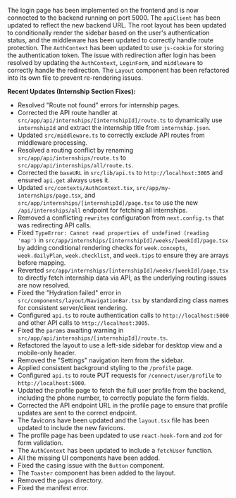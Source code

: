 The login page has been implemented on the frontend and is now connected to the backend running on port 5000. The `apiClient` has been updated to reflect the new backend URL. The root layout has been updated to conditionally render the sidebar based on the user's authentication status, and the middleware has been updated to correctly handle route protection. The `AuthContext` has been updated to use `js-cookie` for storing the authentication token. The issue with redirection after login has been resolved by updating the `AuthContext`, `LoginForm`, and `middleware` to correctly handle the redirection. The `Layout` component has been refactored into its own file to prevent re-rendering issues.

**Recent Updates (Internship Section Fixes):**
- Resolved "Route not found" errors for internship pages.
- Corrected the API route handler at `src/app/api/internships/[internshipId]/route.ts` to dynamically use `internshipId` and extract the internship title from `internship.json`.
- Updated `src/middleware.ts` to correctly exclude API routes from middleware processing.
- Resolved a routing conflict by renaming `src/app/api/internships/route.ts` to `src/app/api/internships/all/route.ts`.
- Corrected the `baseURL` in `src/lib/api.ts` to `http://localhost:3005` and ensured `api.get` always uses it.
- Updated `src/contexts/AuthContext.tsx`, `src/app/my-internships/page.tsx`, and `src/app/internships/[internshipId]/page.tsx` to use the new `/api/internships/all` endpoint for fetching all internships.
- Removed a conflicting `rewrites` configuration from `next.config.ts` that was redirecting API calls.
- Fixed `TypeError: Cannot read properties of undefined (reading 'map')` in `src/app/internships/[internshipId]/weeks/[weekId]/page.tsx` by adding conditional rendering checks for `week.concepts`, `week.dailyPlan`, `week.checklist`, and `week.tips` to ensure they are arrays before mapping.
- Reverted `src/app/internships/[internshipId]/weeks/[weekId]/page.tsx` to directly fetch internship data via API, as the underlying routing issues are now resolved.
- Fixed the "Hydration failed" error in `src/components/layout/NavigationBar.tsx` by standardizing class names for consistent server/client rendering.
- Configured `api.ts` to route authentication calls to `http://localhost:5000` and other API calls to `http://localhost:3005`.
- Fixed the `params` awaiting warning in `src/app/api/internships/[internshipId]/route.ts`.
- Refactored the layout to use a left-side sidebar for desktop view and a mobile-only header.
- Removed the "Settings" navigation item from the sidebar.
- Applied consistent background styling to the `/profile` page.
- Configured `api.ts` to route PUT requests for `/connect/user/profile` to `http://localhost:5000`.
- Updated the profile page to fetch the full user profile from the backend, including the phone number, to correctly populate the form fields.
- Corrected the API endpoint URL in the profile page to ensure that profile updates are sent to the correct endpoint.
- The favicons have been updated and the `layout.tsx` file has been updated to include the new favicons.
- The profile page has been updated to use `react-hook-form` and `zod` for form validation.
- The `AuthContext` has been updated to include a `fetchUser` function.
- All the missing UI components have been added.
- Fixed the casing issue with the `Button` component.
- The `Toaster` component has been added to the layout.
- Removed the `pages` directory.
- Fixed the manifest error.
